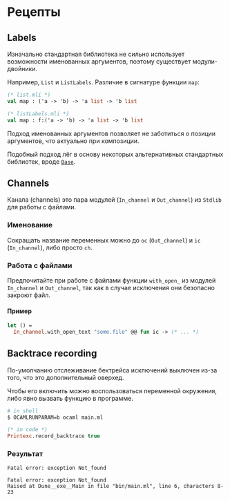 # Рецепты

## Labels

Изначально стандартная библиотека не сильно использует возможности именованных аргументов, поэтому существует модули-двойники. 

Например, `List` и `ListLabels`. Различие в сигнатуре функции `map`:
```ocaml
(* list.mli *)
val map : ('a -> 'b) -> 'a list -> 'b list

(* listLabels.mli *)
val map : f:('a -> 'b) -> 'a list -> 'b list
```

Подход именованных аргументов позволяет не заботиться о позиции аргументов, что актуально при композиции. 

Подобный подход лёг в основу некоторых альтернативных стандартных библиотек, вроде [`Base`](./libraries/core/base.md).

## Channels 

Канала (channels) это пара модулей (`In_channel` и `Out_channel`) из `Stdlib` для работы с файлами. 

### Именование 

Сокращать название переменных можно до `oc` (`Out_channel`) и `ic` (`In_channel`), либо просто `ch`.

### Работа с файлами

Предпочитайте при работе с файлами функции `with_open_` из модулей `In_channel` и `Out_channel`, так как в случае исключения они безопасно закроют файл. 

#### Пример

```ocaml
let () = 
  In_channel.with_open_text "some.file" @@ fun ic -> (* ... *)
```

## Backtrace recording

По-умолчанию отслеживание бектрейса исключений выключен из-за того, что это дополнительный оверхед. 

Чтобы его включить можно воспользоваться переменной окружения, либо явно вызвать функцию в программе. 

```sh
# in shell 
$ OCAMLRUNPARAM=b ocaml main.ml
```
```ocaml
(* in code *)
Printexc.record_backtrace true
```

### Результат 

```
Fatal error: exception Not_found

Fatal error: exception Not_found
Raised at Dune__exe__Main in file "bin/main.ml", line 6, characters 8-23
```
